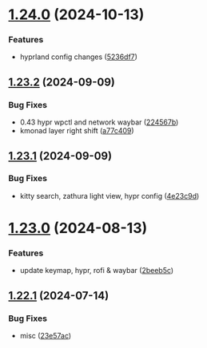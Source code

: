 # [1.24.0](https://github.com/aayushrathor/dotfiles/compare/v1.23.2...v1.24.0) (2024-10-13)


### Features

* hyprland config changes ([5236df7](https://github.com/aayushrathor/dotfiles/commit/5236df7c90c3782be890b9cba1d07a2b9387cabb))



## [1.23.2](https://github.com/aayushrathor/dotfiles/compare/v1.23.1...v1.23.2) (2024-09-09)


### Bug Fixes

* 0.43 hypr wpctl and network waybar ([224567b](https://github.com/aayushrathor/dotfiles/commit/224567b251f20c8fbbd6e29690dbfcc9f6d8efc2))
* kmonad layer right shift ([a77c409](https://github.com/aayushrathor/dotfiles/commit/a77c40990fe5cc03cc06cc6e7c5b577fd2edde22))



## [1.23.1](https://github.com/aayushrathor/dotfiles/compare/v1.23.0...v1.23.1) (2024-09-09)


### Bug Fixes

* kitty search, zathura light view, hypr config ([4e23c9d](https://github.com/aayushrathor/dotfiles/commit/4e23c9da83a747d0acd08064bc477d931fac17fc))



# [1.23.0](https://github.com/aayushrathor/dotfiles/compare/v1.22.1...v1.23.0) (2024-08-13)


### Features

* update keymap, hypr, rofi & waybar ([2beeb5c](https://github.com/aayushrathor/dotfiles/commit/2beeb5cf98ec1eea7a2e8f5477d26b6b9298bdd3))



## [1.22.1](https://github.com/aayushrathor/dotfiles/compare/v1.22.0...v1.22.1) (2024-07-14)


### Bug Fixes

* misc ([23e57ac](https://github.com/aayushrathor/dotfiles/commit/23e57ac8040691dd13aebf3709453f11636b43af))



